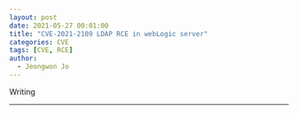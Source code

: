 ```yaml
---
layout: post
date: 2021-05-27 00:01:00
title: "CVE-2021-2109 LDAP RCE in webLogic server"
categories: CVE
tags: [CVE, RCE]
author:
  - Jeongwon Jo
---
```

Writing

---
